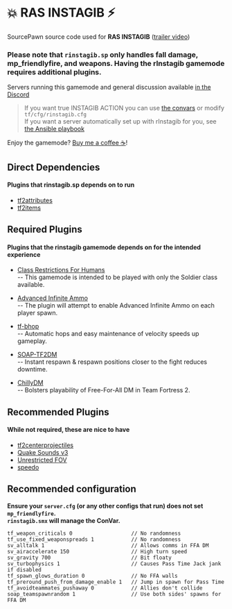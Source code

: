# 💥 RAS INSTAGIB ⚡

SourcePawn source code used for **RAS INSTAGIB** ([trailer video](https://www.youtube.com/watch?v=6GSMJ-zzzig))

### Please note that `rinstagib.sp` **only handles fall damage, mp_friendlyfire, and weapons**. Having the rInstagib gamemode requires additional plugins.

Servers running this gamemode and general discussion available [in the Discord](https://discord.gg/V5Z29SXtsY)

> If you want true INSTAGIB ACTION you can use [the convars](https://github.com/jack-avery/rinstagib/blob/main/rinstagib.sp#L37) or modify `tf/cfg/rinstagib.cfg`<br/>
If you want a server automatically set up with rInstagib for you, see [the Ansible playbook](https://github.com/jack-avery/rinstagib-server)

Enjoy the gamemode? [Buy me a coffee ☕](https://ko-fi.com/raspy)!

## Direct Dependencies
#### Plugins that rinstagib.sp depends on to run

* [tf2attributes](https://github.com/FlaminSarge/tf2attributes)
* [tf2items](https://github.com/asherkin/TF2Items)

## Required Plugins
#### Plugins that the rinstagib gamemode depends on for the intended experience

* [Class Restrictions For Humans](https://forums.alliedmods.net/showthread.php?p=2518202)<br/>
-- This gamemode is intended to be played with only the Soldier class available.

* [Advanced Infinite Ammo](https://forums.alliedmods.net/showthread.php?t=190562)<br/>
-- The plugin will attempt to enable Advanced Infinite Ammo on each player spawn.

* [tf-bhop](https://github.com/Mikusch/tf-bhop)<br/>
-- Automatic hops and easy maintenance of velocity speeds up gameplay.

* [SOAP-TF2DM](https://github.com/sapphonie/SOAP-TF2DM)<br/>
-- Instant respawn & respawn positions closer to the fight reduces downtime.

* [ChillyDM](https://github.com/pepperkick/ChillyDM)<br/>
-- Bolsters playability of Free-For-All DM in Team Fortress 2.

## Recommended Plugins
#### While not required, these are nice to have

* [tf2centerprojectiles](https://github.com/rtldg/tf2centerprojectiles)
* [Quake Sounds v3](https://forums.alliedmods.net/showthread.php?t=224316)
* [Unrestricted FOV](https://forums.alliedmods.net/showthread.php?p=1936180)
* [speedo](https://github.com/JoinedSenses/TF2-Speedometer)

## Recommended configuration

**Ensure your `server.cfg` (or any other configs that run) does not set `mp_friendlyfire`.<br/> `rinstagib.smx` will manage the ConVar.**

```
tf_weapon_criticals 0                   // No randomness
tf_use_fixed_weaponspreads 1            // No randomness
sv_alltalk 1                            // Allows comms in FFA DM
sv_airaccelerate 150                    // High turn speed
sv_gravity 700                          // Bit floaty
sv_turbophysics 1                       // Causes Pass Time Jack jank if disabled
tf_spawn_glows_duration 0               // No FFA walls
tf_preround_push_from_damage_enable 1   // Jump in spawn for Pass Time
tf_avoidteammates_pushaway 0            // Allies don't collide
soap_teamspawnrandom⁠ 1                  // Use both sides' spawns for FFA DM
```